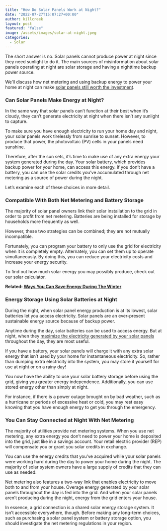 ```yaml
---
title: "How Do Solar Panels Work at Night?"
date: "2022-07-27T15:07:27+00:00"
author: killcreek
layout: post
featured: "false"
image: /assets/images/solar-at-night.jpeg
categories:
  - Solar
---
```


The short answer is no. Solar panels cannot produce power at night since they need sunlight to do it. The main sources of misinformation about solar panels operating at night are solar storage and having a nighttime backup power source.

We’ll discuss how net metering and using backup energy to power your home at night can make [solar panels still worth the investment](/top-benefits-of-installing-solar-panels-on-your-home/).

### **Can Solar Panels Make Energy at Night?**

In the same way that solar panels can’t function at their best when it’s cloudy, they can’t generate electricity at night when there isn’t any sunlight to capture.

To make sure you have enough electricity to run your home day and night, your solar panels work tirelessly from sunrise to sunset. However, to produce that power, the photovoltaic (PV) cells in your panels need sunshine.

Therefore, after the sun sets, it’s time to make use of any extra energy your system generated during the day. Your solar battery, which provides backup power for your home, can access this energy. If you don’t have a battery, you can use the solar credits you’ve accumulated through net metering as a source of power during the night.

Let’s examine each of these choices in more detail.

### **Compatible With Both Net Metering and Battery Storage**

The majority of solar panel owners link their solar installation to the grid in order to profit from net metering. Batteries are being installed for storage by households more frequently as well.

However, these two strategies can be combined; they are not mutually incompatible.

Fortunately, you can program your battery to only use the grid for electricity when it is completely empty. Alternately, you can set them up to operate simultaneously. By doing this, you can reduce your electricity costs and increase your energy security.

To find out how much solar energy you may possibly produce, check out our solar calculator.

**Related: [Ways You Can Save Energy During The Winter](/ways-you-can-save-energy-during-the-winter/)**

### **Energy Storage Using Solar Batteries at Night**

During the night, when solar panel energy production is at its lowest, solar batteries let you access electricity. Solar panels are an ever-present sustainable energy source because of backup power.

Anytime during the day, solar batteries can be used to access energy. But at night, when they [maximize the electricity generated by your solar panels](/how-much-power-can-a-solar-panel-generate/) throughout the day, they are most useful.

If you have a battery, your solar panels will charge it with any extra solar energy that isn’t used by your home for instantaneous electricity. So, rather than dumping extra electricity into the system, you may store it yourself for use at night or on a rainy day!

You now have the ability to use your solar battery storage before using the grid, giving you greater energy independence. Additionally, you can use stored energy other than simply at night.

For instance, if there is a power outage brought on by bad weather, such as a hurricane or periods of excessive heat or cold, you may rest easy knowing that you have enough energy to get you through the emergency.

### **You Can Stay Connected at Night With Net Metering**

The majority of utilities provide net metering systems. When you use net metering, any extra energy you don’t need to power your home is deposited into the grid, just like in a savings account. Your retail electric provider (REP) will compensate you or grant you solar credits in exchange.

You can use the energy credits that you’ve acquired while your solar panels were working hard during the day to power your home during the night. The majority of solar system owners have a large supply of credits that they can use as needed.

Net metering also features a two-way link that enables electricity to move both to and from your house. Overage energy generated by your solar panels throughout the day is fed into the grid. And when your solar panels aren’t producing during the night, energy from the grid enters your house.

In essence, a grid connection is a shared solar energy storage system. It isn’t accessible everywhere, though. Before making any long-term choices, such as purchasing a solar panel system or battery storage option, you should investigate the net metering regulations in your region.

